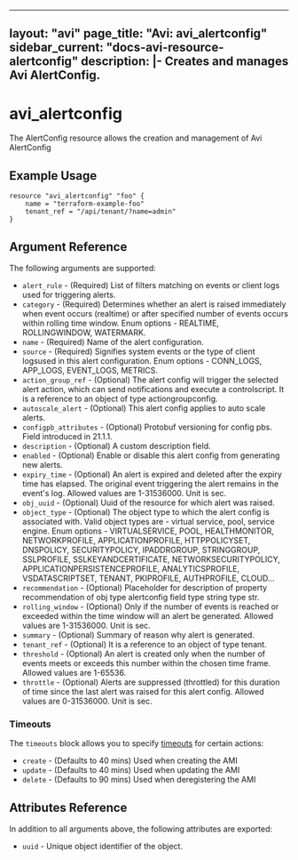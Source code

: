 <!--
    Copyright 2021 VMware, Inc.
    SPDX-License-Identifier: Mozilla Public License 2.0
-->
---
layout: "avi"
page_title: "Avi: avi_alertconfig"
sidebar_current: "docs-avi-resource-alertconfig"
description: |-
  Creates and manages Avi AlertConfig.
---

# avi_alertconfig

The AlertConfig resource allows the creation and management of Avi AlertConfig

## Example Usage

```hcl
resource "avi_alertconfig" "foo" {
    name = "terraform-example-foo"
    tenant_ref = "/api/tenant/?name=admin"
}
```

## Argument Reference

The following arguments are supported:

* `alert_rule` - (Required) List of filters matching on events or client logs used for triggering alerts.
* `category` - (Required) Determines whether an alert is raised immediately when event occurs (realtime) or after specified number of events occurs within rolling time window. Enum options - REALTIME, ROLLINGWINDOW, WATERMARK.
* `name` - (Required) Name of the alert configuration.
* `source` - (Required) Signifies system events or the type of client logsused in this alert configuration. Enum options - CONN_LOGS, APP_LOGS, EVENT_LOGS, METRICS.
* `action_group_ref` - (Optional) The alert config will trigger the selected alert action, which can send notifications and execute a controlscript. It is a reference to an object of type actiongroupconfig.
* `autoscale_alert` - (Optional) This alert config applies to auto scale alerts.
* `configpb_attributes` - (Optional) Protobuf versioning for config pbs. Field introduced in 21.1.1.
* `description` - (Optional) A custom description field.
* `enabled` - (Optional) Enable or disable this alert config from generating new alerts.
* `expiry_time` - (Optional) An alert is expired and deleted after the expiry time has elapsed. The original event triggering the alert remains in the event's log. Allowed values are 1-31536000. Unit is sec.
* `obj_uuid` - (Optional) Uuid of the resource for which alert was raised.
* `object_type` - (Optional) The object type to which the alert config is associated with. Valid object types are - virtual service, pool, service engine. Enum options - VIRTUALSERVICE, POOL, HEALTHMONITOR, NETWORKPROFILE, APPLICATIONPROFILE, HTTPPOLICYSET, DNSPOLICY, SECURITYPOLICY, IPADDRGROUP, STRINGGROUP, SSLPROFILE, SSLKEYANDCERTIFICATE, NETWORKSECURITYPOLICY, APPLICATIONPERSISTENCEPROFILE, ANALYTICSPROFILE, VSDATASCRIPTSET, TENANT, PKIPROFILE, AUTHPROFILE, CLOUD...
* `recommendation` - (Optional) Placeholder for description of property recommendation of obj type alertconfig field type string  type str.
* `rolling_window` - (Optional) Only if the number of events is reached or exceeded within the time window will an alert be generated. Allowed values are 1-31536000. Unit is sec.
* `summary` - (Optional) Summary of reason why alert is generated.
* `tenant_ref` - (Optional) It is a reference to an object of type tenant.
* `threshold` - (Optional) An alert is created only when the number of events meets or exceeds this number within the chosen time frame. Allowed values are 1-65536.
* `throttle` - (Optional) Alerts are suppressed (throttled) for this duration of time since the last alert was raised for this alert config. Allowed values are 0-31536000. Unit is sec.


### Timeouts

The `timeouts` block allows you to specify [timeouts](https://www.terraform.io/docs/configuration/resources.html#timeouts) for certain actions:

* `create` - (Defaults to 40 mins) Used when creating the AMI
* `update` - (Defaults to 40 mins) Used when updating the AMI
* `delete` - (Defaults to 90 mins) Used when deregistering the AMI

## Attributes Reference

In addition to all arguments above, the following attributes are exported:

* `uuid` -  Unique object identifier of the object.

